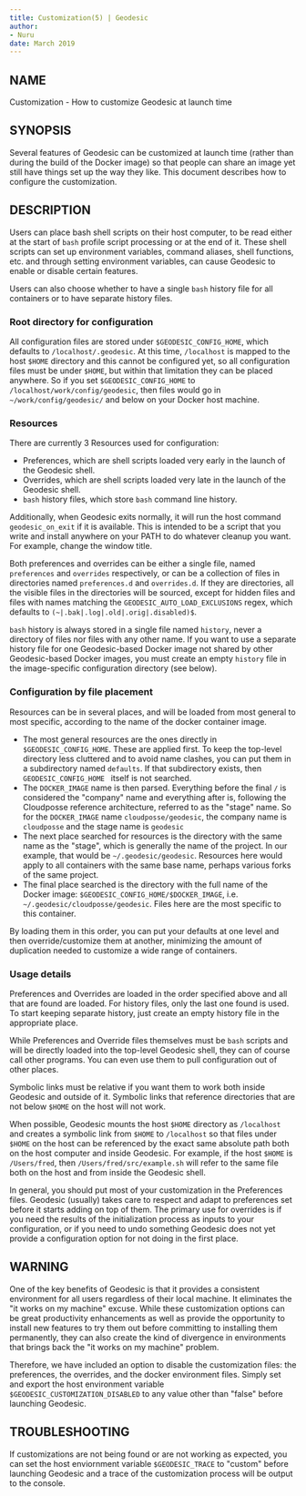 ```yaml
---
title: Customization(5) | Geodesic
author:
- Nuru
date: March 2019
---
```


## NAME

Customization - How to customize Geodesic at launch time

## SYNOPSIS
 
Several features of Geodesic can be customized at launch time (rather than
during the build of the Docker image) so that people can share an image
yet still have things set up the way they like. This document describes
how to configure the customization.

## DESCRIPTION

Users can place bash shell scripts on their host computer, to be read either at the start of `bash` profile 
script processing or at the end of it. These shell scripts can set up environment variables, command
aliases, shell functions, etc. and through setting environment variables, can cause Geodesic to 
enable or disable certain features.

Users can also choose whether to have a single `bash` history file 
for all containers or to have separate history files.

### Root directory for configuration 

All configuration files are stored under `$GEODESIC_CONFIG_HOME`, which defaults to `/localhost/.geodesic`. 
At this time, `/localhost` is mapped to the host `$HOME` directory and this cannot be configured yet, 
so all configuration files must be under `$HOME`, but within that limitation they can be placed anywhere. 
So if you set `$GEODESIC_CONFIG_HOME` to `/localhost/work/config/geodesic`, 
then files would go in `~/work/config/geodesic/` and below on your Docker host machine.

### Resources

There are currently 3 Resources used for configuration:
- Preferences, which are shell scripts loaded very early in the launch of the Geodesic shell. 
- Overrides, which are shell scripts loaded very late in the launch of the Geodesic shell.
- `bash` history files, which store `bash` command line history.

Additionally, when Geodesic exits normally, it will run the host command `geodesic_on_exit`
if it is available. This is intended to be a script that you write and install
anywhere on your PATH to do whatever cleanup you want. For example, change the window title.

Both preferences and overrides can be either a single file, named `preferences` and `overrides` respectively, 
or can be a collection of files in directories named `preferences.d` and `overrides.d`. 
If they are directories, all the visible files in the directories will be sourced, 
except for hidden files and files with names matching the `GEODESIC_AUTO_LOAD_EXCLUSIONS` regex, 
which defaults to `(~|.bak|.log|.old|.orig|.disabled)$`. 

`bash` history is always stored in a single file named `history`, never a directory of files
nor files with any other name. If you want to use a separate history file for one
Geodesic-based Docker image not shared by other Geodesic-based Docker images, you 
must create an empty `history` file in the image-specific configuration directory (see below).

### Configuration by file placement
Resources can be in several places, and will be loaded from most general to most specific, according to the name of the docker container image. 

- The most general resources are the ones directly in `$GEODESIC_CONFIG_HOME`. These are applied first. To keep the top-level directory less cluttered and to avoid name clashes, you can put them in a subdirectory named `defaults`. If that subdirectory exists, then `GEODESIC_CONFIG_HOME ` itself is not searched.
- The `DOCKER_IMAGE` name is then parsed. Everything before the final `/` is considered the "company" name and everything after is, following the Cloudposse reference architecture, referred to as the "stage" name. So for the `DOCKER_IMAGE` name `cloudposse/geodesic`, the company name is `cloudposse` and the stage name is `geodesic`
- The next place searched for resources is the directory with the same name as the "stage", which is generally the name of the project. In our example, that would be `~/.geodesic/geodesic`. Resources here would apply to all containers with the same base name, perhaps various forks of the same project.
- The final place searched is the directory with the full name of the Docker image: `$GEODESIC_CONFIG_HOME/$DOCKER_IMAGE`, 
i.e. `~/.geodesic/cloudposse/geodesic`. Files here are the most specific to this container. 

By loading them in this order, you can put your defaults at one level and then override/customize them at another, minimizing the amount of duplication needed to customize a wide range of containers. 

### Usage details
Preferences and Overrides are loaded in the order specified above and all that are found are loaded. 
For history files, only the last one found is used. To start keeping separate history, 
just create an empty history file in the appropriate place. 

While Preferences and Override files themselves must be `bash` scripts and will be directly loaded into 
the top-level Geodesic shell, they can of course call other programs. 
You can even use them to pull configuration out of other places.

Symbolic links must be relative if you want them to work both inside Geodesic and outside of it. 
Symbolic links that reference directories that are not below `$HOME` on the host will not work.

When possible, Geodesic mounts the host `$HOME` directory as `/localhost` and creates a symbolic link
from `$HOME` to `/localhost` so that files under `$HOME` on the host can be referenced by the 
exact same absolute path both on the host computer and inside Geodesic. For example, if the
host `$HOME` is `/Users/fred`, then `/Users/fred/src/example.sh` will refer to the same file both
on the host and from inside the Geodesic shell. 

In general, you should put most of your customization in the Preferences files. 
Geodesic (usually) takes care to respect and adapt to preferences set before it starts adding on top of them. 
The primary use for overrides is if you need the results of the initialization process as inputs to your configuration, 
or if you need to undo something Geodesic does not yet provide a configuration option for not doing in the first place. 

## WARNING
One of the key benefits of Geodesic is that it provides a consistent environment for all users regardless of their 
local machine. It eliminates the "it works on my machine" excuse. While these customization options can be great 
productivity enhancements as well as provide the opportunity to install new features to try them out before committing 
to installing them permanently, they can also create the kind of divergence in environments that brings back 
the "it works on my machine" problem. 

Therefore, we have included an option to disable the customization files: the preferences, the overrides, 
and the docker environment files. Simply set and export the host environment variable `$GEODESIC_CUSTOMIZATION_DISABLED` 
to any value other than "false" before launching Geodesic.

## TROUBLESHOOTING
If customizations are not being found or are not working as expected, 
you can set the host enviornment variable `$GEODESIC_TRACE` to "custom" before
launching Geodesic and a trace of the customization process will be output
to the console.

